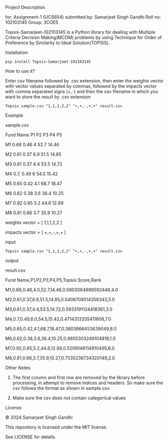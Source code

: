 Project Description

for: Assignment-1 (UCS654) submitted by: Samarjeet Singh Gandhi Roll no: 102103145 Group: 3COE5

Topsis-Samarjeet-102103145 is a Python library for dealing with Multiple Criteria Decision Making(MCDM) problems by using Technique for Order of Preference by Similarity to Ideal Solution(TOPSIS).

Installation

`pip install Topsis-Samarjeet-102103145`

How to use it?

Enter csv filename followed by .csv extension, then enter the weights vector with vector values separated by commas, followed by the impacts vector with comma separated signs (+,-) and then the csv filename in which you want to store the result by .csv extension

`Topsis sample.csv "1,1,1,2,2" "+,+,-,+,+" result.csv`

Example

sample.csv

Fund Name P1 P2 P3 P4 P5

M1 0.68 0.46 4 52.7 14.46

M2 0.61 0.37 6.9 51.5 14.85

M3 0.61 0.37 4.4 53.5 14.72

M4 0.7, 0.49 6 54.5 15.42

M5 0.65 0.42 4.1 68.7 18.47

M6 0.62 0.38 3.6 36.4 10.25

M7 0.92 0.85 5.2 44.6 12.89

M8 0.81 0.66 3.7 35.9 10.27

weights vector = [ 1,1,1,2,2 ]

impacts vector = [ +,+,-,+,+ ]

input

`Topsis sample.csv "1,1,1,2,2" "+,+,-,+,+" result.csv`

output

result.csv

Fund Name,P1,P2,P3,P4,P5,Topsis Score,Rank

M1,0.68,0.46,4.0,52.7,14.46,0.5903064989592446,4.0

M2,0.61,0.37,6.9,51.5,14.85,0.5408709514358343,5.0

M3,0.61,0.37,4.4,53.5,14.72,0.5933191124418361,3.0

M4,0.7,0.49,6.0,54.5,15.42,0.4714313335411608,7.0

M5,0.65,0.42,4.1,68.7,18.47,0.3803866453639049,8.0

M6,0.62,0.38,3.6,36.4,10.25,0.9855303249104818,1.0

M7,0.92,0.85,5.2,44.6,12.89,0.5209148114910495,6.0

M8,0.81,0.66,3.7,35.9,10.27,0.7535236734320149,2.0

Other Notes

1. The first column and first row are removed by the library before processing, in attempt to remove indices and headers. So make sure the csv follows the format as shown in sample.csv.

2. Make sure the csv does not contain categorical values

License

© 2024 Samarjeet Singh Gandhi

This repository is licensed under the MIT license.

See LICENSE for details.
